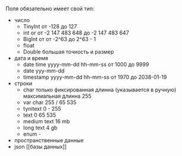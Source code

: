 
Поля обязательно имеет свой тип: 
- число
	- TinyInt от -128 до 127
	- int or от -2 147 483 648 до -2 147 483 647
	- BigInt oт от -2^63 до 2^63 - 1
	- float 
	- Double большая точность и размер
- дата и время
	- date time yyyy-mm-dd hh-mm-ss от 1000 до 9999
	- date yyy-mm-dd
	- timestamp yyyy-mm-dd hh-mm-ss от 1970 до 2038-01-19
- строки
	- char только фиксированная длинна (указывается в ручную) максимальная длинна 255
	- var char 255 / 65 535
	- tynitext 0 - 255
	- text 0 65 535
	- medium text 16 mb
	- long text 4 gb
	- enum - 
- пространственные данные
- json
[[базы данных]]